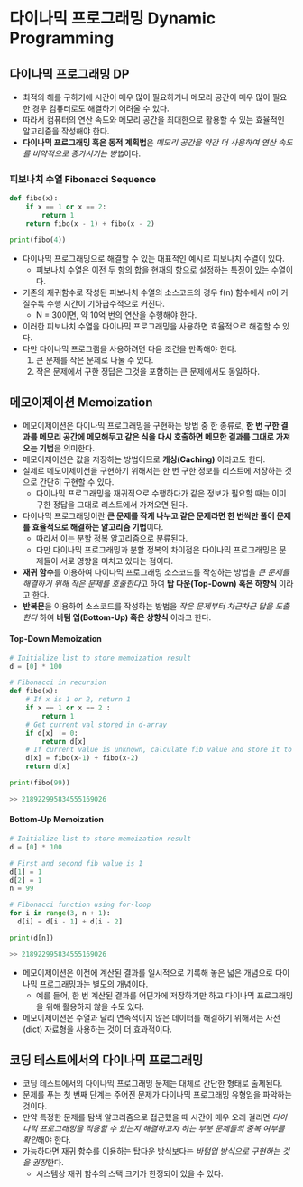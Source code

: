 # 다이나믹 프로그래밍 Dynamic Programming

## 다이나믹 프로그래밍 DP
* 최적의 해를 구하기에 시간이 매우 많이 필요하거나 메모리 공간이 매우 많이 필요한 경우 컴퓨터로도 해결하기 어려울 수 있다.
* 따라서 컴퓨터의 연산 속도와 메모리 공간을 최대한으로 활용할 수 있는 효율적인 알고리즘을 작성해야 한다.
* **다이나믹 프로그래밍 혹은 동적 계획법**은 *메모리 공간을 약간 더 사용하여 연산 속도를 비약적으로 증가시키는 방법*이다.

### 피보나치 수열 Fibonacci Sequence
```python
def fibo(x):
    if x == 1 or x == 2:
        return 1
    return fibo(x - 1) + fibo(x - 2)

print(fibo(4))
```
* 다이나믹 프로그래밍으로 해결할 수 있는 대표적인 예시로 피보나치 수열이 있다.
    + 피보나치 수열은 이전 두 항의 합을 현재의 항으로 설정하는 특징이 있는 수열이다.
* 기존의 재귀함수로 작성된 피보나치 수열의 소스코드의 경우 f(n) 함수에서 n이 커질수록 수행 시간이 기하급수적으로 커진다.
    + N = 30이면, 약 10억 번의 연산을 수행해야 한다.
* 이러한 피보나치 수열을 다이나믹 프로그래밍을 사용하면 효율적으로 해결할 수 있다.
* 다만 다이나믹 프로그램을 사용하려면 다음 조건을 만족해야 한다.
    1. 큰 문제를 작은 문제로 나눌 수 있다.
    2. 작은 문제에서 구한 정답은 그것을 포함하는 큰 문제에서도 동일하다.


## 메모이제이션 Memoization
* 메모이제이션은 다이나믹 프로그래밍을 구현하는 방법 중 한 종류로, **한 번 구한 결과를 메모리 공간에 메모해두고 같은 식을 다시 호출하면 메모한 결과를 그대로 가져오는 기법**을 의미한다. 
* 메모이제이션은 값을 저장하는 방법이므로 **캐싱(Caching)** 이라고도 한다.
* 실제로 메모이제이션을 구현하기 위해서는 한 번 구한 정보를 리스트에 저장하는 것으로 간단히 구현할 수 있다.
    + 다이나믹 프로그래밍을 재귀적으로 수행하다가 같은 정보가 필요할 때는 이미 구한 정답을 그대로 리스트에서 가져오면 된다.
* 다이나믹 프로그래밍이란 **큰 문제를 작게 나누고 같은 문제라면 한 번씩만 풀어 문제를 효율적으로 해결하는 알고리즘 기법**이다.
    + 따라서 이는 분할 정복 알고리즘으로 분류된다.
    + 다만 다이나믹 프로그래밍과 분할 정복의 차이점은 다이나믹 프로그래밍은 문제들이 서로 영향을 미치고 있다는 점이다.
* **재귀 함수**를 이용하여 다이나믹 프로그래밍 소스코드를 작성하는 방법을 *큰 문제를 해결하기 위해 작은 문제를 호출한다*고 하여 **탑 다운(Top-Down) 혹은 하향식** 이라고 한다.
* **반복문**을 이용하여 소스코드를 작성하는 방법을 *작은 문제부터 차근차근 답을 도출한다* 하여 **바텀 업(Bottom-Up) 혹은 상향식** 이라고 한다.


#### Top-Down Memoization
```python
# Initialize list to store memoization result
d = [0] * 100

# Fibonacci in recursion
def fibo(x):
    # If x is 1 or 2, return 1
    if x == 1 or x == 2 :
        return 1
    # Get current val stored in d-array
    if d[x] != 0:
        return d[x]
    # If current value is unknown, calculate fib value and store it to d-array
    d[x] = fibo(x-1) + fibo(x-2)
    return d[x]

print(fibo(99))

>> 218922995834555169026
```

#### Bottom-Up Memoization
```python
# Initialize list to store memoization result
d = [0] * 100

# First and second fib value is 1
d[1] = 1
d[2] = 1
n = 99

# Fibonacci function using for-loop
for i in range(3, n + 1):
  d[i] = d[i - 1] + d[i - 2]

print(d[n])

>> 218922995834555169026
```
* 메모이제이션은 이전에 계산된 결과를 일시적으로 기록해 놓은 넓은 개념으로 다이나믹 프로그래밍과는 별도의 개념이다.
    + 예를 들어, 한 번 계산된 결과를 어딘가에 저장하기만 하고 다이나믹 프로그래밍을 위해 활용하지 않을 수도 있다.
* 메모이제이션은 수열과 달리 연속적이지 않은 데이터를 해결하기 위해서는 사전(dict) 자료형을 사용하는 것이 더 효과적이다.


## 코딩 테스트에서의 다이나믹 프로그래밍
* 코딩 테스트에서의 다이나믹 프로그래밍 문제는 대체로 간단한 형태로 출제된다.
* 문제를 푸는 첫 번째 단계는 주어진 문제가 다이나믹 프로그래밍 유형임을 파악하는 것이다.
* 만약 특정한 문제를 탐색 알고리즘으로 접근했을 때 시간이 매우 오래 걸리면 *다이나믹 프로그래밍을 적용할 수 있는지 해결하고자 하는 부분 문제들의 중복 여부를 확인*해야 한다.
* 가능하다면 재귀 함수를 이용하는 탑다운 방식보다는 *바텀업 방식으로 구현하는 것을 권장*한다.
    + 시스템상 재귀 함수의 스택 크기가 한정되어 있을 수 있다.

